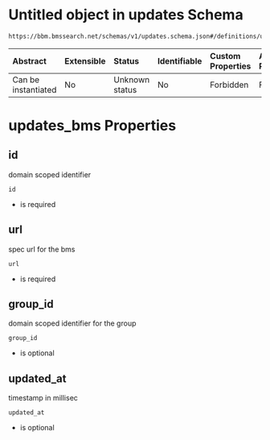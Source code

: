 # Untitled object in updates Schema

```txt
https://bbm.bmssearch.net/schemas/v1/updates.schema.json#/definitions/updates_bms
```



| Abstract            | Extensible | Status         | Identifiable | Custom Properties | Additional Properties | Access Restrictions | Defined In                                                                          |
| :------------------ | :--------- | :------------- | :----------- | :---------------- | :-------------------- | :------------------ | :---------------------------------------------------------------------------------- |
| Can be instantiated | No         | Unknown status | No           | Forbidden         | Forbidden             | none                | [updates.schema.json*](../../schemas/v1/updates.schema.json "open original schema") |

# updates_bms Properties



## id

domain scoped identifier

`id`

*   is required

## url

spec url for the bms

`url`

*   is required

## group_id

domain scoped identifier for the group

`group_id`

*   is optional

## updated_at

timestamp in millisec

`updated_at`

*   is optional
